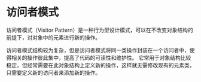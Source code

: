 # 访问者模式

访问者模式（Visitor Pattern）是⼀种⾏为型设计模式，可以在不改变对象结构的前提下，对对象中的元素进⾏新的操作。

访问者模式结构较为复杂，但是访问者模式将同⼀类操作封装在⼀个访问者中，使得相关的操作彼此集中，提⾼了代码的可读性和维护性。
它常⽤于对象结构⽐较稳定，但经常需要在此对象结构上定义新的操作，这样就⽆需修改现有的元素类，只需要定义新的访问者来添加新的操作。

